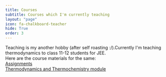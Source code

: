 ```yaml
---
title: Courses
subtitle: Courses which I'm currently teaching 
layout: "page"
icon: fa-chalkboard-teacher
hide: True
order: 3
---
```


Teaching is my another hobby (after self roasting :/).Currently I'm teaching thermodynamics to class 11-12 students for JEE.<br/>
Here are the course materials for the same:<br/>
[Assignments](https://github.com/Gargantua1605/gargantua1605.github.io/files/6310440/Assignments.pdf)<br/>
[Thermodynamics and Thermochemistry module](https://github.com/Gargantua1605/gargantua1605.github.io/files/6310447/Thermodynamics.and.Thermochemistry.pdf)





